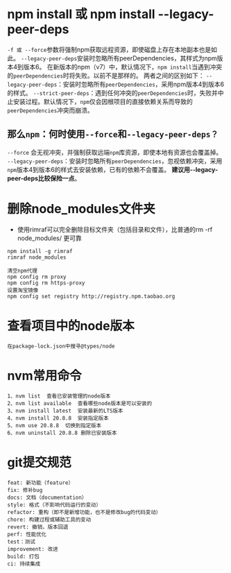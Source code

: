 # npm install 或 npm install --legacy-peer-deps
`-f 或 --force`参数将强制npm获取远程资源，即使磁盘上存在本地副本也是如此。
`--legacy-peer-deps`安装时忽略所有peerDependencies，其样式为npm版本4到版本6。
在新版本的npm（v7）中，默认情况下，`npm install`当遇到冲突的`peerDependencies`时将失败。以前不是那样的。
两者之间的区别如下：
`--legacy-peer-deps`：安装时忽略所有`peerDependencies`，采用npm版本4到版本6的样式。
`--strict-peer-deps`：遇到任何冲突的`peerDependencies`时，失败并中止安装过程。默认情况下，`npm`仅会因根项目的直接依赖关系而导致的`peerDependencies`冲突而崩溃。
## 那么`npm`：何时使用`--force`和`--legacy-peer-deps？`
`--force` 会无视冲突，并强制获取远端`npm`库资源，即使本地有资源也会覆盖掉。
`--legacy-peer-deps`：安装时忽略所有`peerDependencies`，忽视依赖冲突，采用`npm`版本4到版本6的样式去安装依赖，已有的依赖不会覆盖。
**建议用--legacy-peer-deps比较保险一点**。

# 删除node_modules文件夹
- 使用rimraf可以完全删除目标文件夹（包括目录和文件），比普通的rm -rf node_modules/ 更可靠
```
npm install -g rimraf
rimraf node_modules

清空npm代理
npm config rm proxy
npm config rm https-proxy
设置淘宝镜像
npm config set registry http://registry.npm.taobao.org
```

# 查看项目中的node版本
    在package-lock.json中搜寻@types/node

# nvm常用命令
    1、nvm list  查看已安装管理的node版本
    2、nvm list available  查看哪些node版本是可以安装的
    3、nvm install latest  安装最新的LTS版本
    4、nvm install 20.8.8  安装指定版本
    5、nvm use 20.8.8  切换到指定版本
    6、nvm uninstall 20.8.8 删除已安装版本

# git提交规范

    feat: 新功能（feature）
    fix: 修补bug
    docs: 文档（documentation）
    style: 格式（不影响代码运行的变动）
    refactor: 重构（即不是新增功能，也不是修改bug的代码变动）
    chore: 构建过程或辅助工具的变动
    revert: 撤销，版本回退
    perf: 性能优化
    test：测试
    improvement: 改进
    build: 打包
    ci: 持续集成
